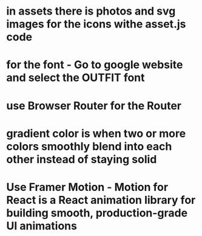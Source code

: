 # in assets there is photos and svg images for the icons withe asset.js code

# for the font - Go to google website and select the OUTFIT  font 

# use Browser Router for the Router 

 # gradient color is when two or more colors smoothly blend into each other instead of staying solid


# Use Framer Motion  - Motion for React is a React animation library for building smooth, production-grade UI animations